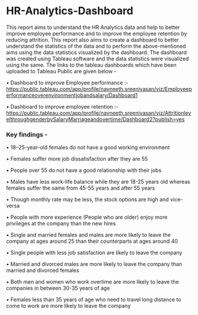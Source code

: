 # HR-Analytics-Dashboard

This report aims to understand the HR Analytics data and help to better improve employee performance and to improve the employee retention by reducing attrition. This report also aims to create a dashboard to better understand the statistics of the data and to perform the above-mentioned aims using the data statistics visualized by the dashboard. The dashboard was created using Tableau software and the data statistics were visualized using the same. The links to the tableau dashboards which have been uploaded to Tableau Public are given below -
 
•	Dashboard to improve Employee performance :- https://public.tableau.com/app/profile/navneeth.sreenivasan/viz/Employeeperformanceoverenvironmentjobandsalary/Dashboard1

•	Dashboard to improve employee retention :- https://public.tableau.com/app/profile/navneeth.sreenivasan/viz/AttritionlevelthroughgenderbySalaryMarriageandovertime/Dashboard2?publish=yes

### Key findings - ###

•	18–25-year-old females do not have a good working environment

•	Females suffer more job dissatisfaction after they are 55

•	People over 55 do not have a good relationship with their jobs

•	Males have less work-life balance while they are 18-25 years old whereas females suffer the same from 45-55 years and after 55 years

•	Though monthly rate may be less, the stock options are high and vice-versa

•	People with more experience (People who are older) enjoy more privileges at the company than the new hires

•	Single and married females and males are more likely to leave the company at ages around 25 than their counterparts at ages around 40

•	Single people with less job satisfaction are likely to leave the company

•	Married and divorced males are more likely to leave the company than married and divorced females

•	Both men and women who work overtime are more likely to leave the companies in between 30-35 years of age

•	Females less than 35 years of age who need to travel long distance to come to work are more likely to leave the company
